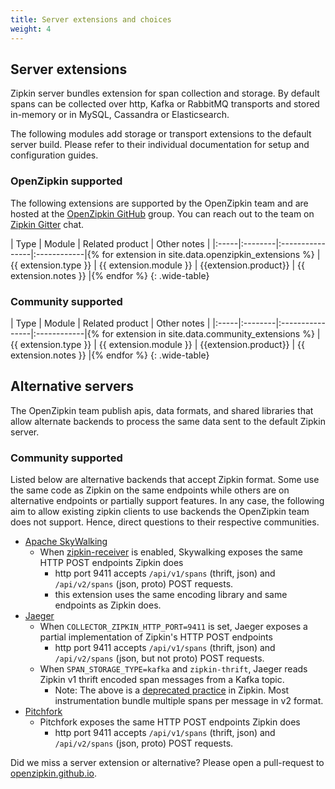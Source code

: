 ```yaml
---
title: Server extensions and choices
weight: 4
---
```


## Server extensions
Zipkin server bundles extension for span collection and storage. By default spans can be collected over http, Kafka or RabbitMQ transports and stored in-memory or in MySQL, Cassandra or Elasticsearch.

The following modules add storage or transport extensions to the default server build.
Please refer to their individual documentation for setup and configuration guides.

### OpenZipkin supported

The following extensions are supported by the OpenZipkin team and are hosted at
the [OpenZipkin GitHub](https://github.com/openzipkin/) group. You can reach out to
the team on [Zipkin Gitter](https://gitter.im/openzipkin/zipkin/) chat.

| Type | Module | Related product | Other notes |
|:-----|:--------|:----------------|:------------|{% for extension in site.data.openzipkin_extensions %}
| {{ extension.type }} | {{ extension.module }} | {{extension.product}} | {{ extension.notes }} |{% endfor %}
{: .wide-table}

### Community supported

| Type | Module | Related product | Other notes |
|:-----|:--------|:----------------|:------------|{% for extension in site.data.community_extensions %}
| {{ extension.type }} | {{ extension.module }} | {{extension.product}} | {{ extension.notes }} |{% endfor %}
{: .wide-table}


## Alternative servers

The OpenZipkin team publish apis, data formats, and shared libraries that allow alternate backends to process the
same data sent to the default Zipkin server.

### Community supported

Listed below are alternative backends that accept Zipkin format. Some use the same code as Zipkin on the same endpoints while others are on alternative endpoints or partially support features. In any case, the following aim to allow existing zipkin clients to use backends the OpenZipkin team does not support. Hence, direct questions to their respective communities.
    
 - [Apache SkyWalking](https://github.com/apache/incubator-skywalking)
   - When [zipkin-receiver](https://github.com/apache/incubator-skywalking/blob/master/docs/en/setup/backend/backend-receivers.md) is enabled, Skywalking exposes the same HTTP POST endpoints Zipkin does
     - http port 9411 accepts `/api/v1/spans` (thrift, json) and `/api/v2/spans` (json, proto) POST requests.
     - this extension uses the same encoding library and same endpoints as Zipkin does.
 - [Jaeger](https://github.com/jaegertracing/jaeger)
   - When `COLLECTOR_ZIPKIN_HTTP_PORT=9411` is set, Jaeger exposes a partial implementation of Zipkin's HTTP POST endpoints
     - http port 9411 accepts `/api/v1/spans` (thrift, json) and `/api/v2/spans` (json, but not proto) POST requests.
   - When `SPAN_STORAGE_TYPE=kafka` and `zipkin-thrift`, Jaeger reads Zipkin v1 thrift encoded span messages from a Kafka topic.
     - Note: The above is a [deprecated practice](https://github.com/openzipkin/zipkin/tree/master/zipkin-collector/kafka#legacy-encoding) in Zipkin. Most instrumentation bundle multiple spans per message in v2 format.
 - [Pitchfork](https://github.com/HotelsDotCom/pitchfork)
   - Pitchfork exposes the same HTTP POST endpoints Zipkin does
     - http port 9411 accepts `/api/v1/spans` (thrift, json) and `/api/v2/spans` (json, proto) POST requests.

Did we miss a server extension or alternative? Please open a pull-request to
[openzipkin.github.io](https://github.com/openzipkin/openzipkin.github.io).

